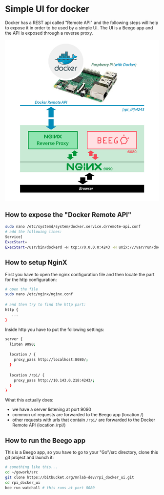 Simple UI for docker
====================
Docker has a REST api called "Remote API" and the following steps will help to expose it in order to be used by a simple UI. The UI is a Beego app and the API is exposed through a reverse proxy.

![figure](README.files/figure.jpg)



How to expose the "Docker Remote API"
-------------------------------------
```bash
sudo nano /etc/systemd/system/docker.service.d/remote-api.conf
# add the following lines:
Service]
ExecStart=
ExecStart=/usr/bin/dockerd -H tcp://0.0.0.0:4243 -H unix:///var/run/docker.sock
```


How to setup NginX
------------------
First you have to open the nginx configuration file and then locate the part for the http configuration:
```bash
# open the file
sudo nano /etc/nginx/nginx.conf

# and then try to find the http part:
http {
   ...
}
```

Inside http you have to put the following settings:
```bash
server {
  listen 9090;

  location / {
    proxy_pass http://localhost:8080/;
  }

  location /rpi/ {
    proxy_pass http://10.143.0.218:4243/;
  }
}
```

What this actually does:

 * we have a server listening at port 9090
 * common url requests are forwarded to the Beego app (location /)
 * other requests with urls that contain `/rpi/` are forwarded to the Docker Remote API (location /rpi/)


How to run the Beego app
------------------------
This is a Beego app, so you have to go to your "Go"/src directory, clone this git project and launch it:
```bash
# something like this...
cd ~/gowork/src
git clone https://bitbucket.org/mnlab-dev/rpi_docker_ui.git
cd rpi_docker_ui
bee run watchall # this runs at port 8080
```